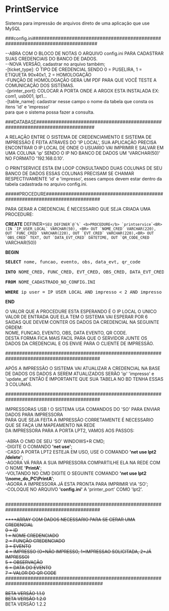 # PrintService

Sistema para impressão de arquivos direto de uma aplicação que use MySQL

###config.ini###############################################################################

--ABRA COM O BLOCO DE NOTAS O ARQUIVO config.ini PARA CADASTRAR SUAS CREDENCIAIS DO BANCO DE DADOS. <BR>
--NOVA VERSÃO, cadastrar no arquivo também;<BR>
-[ticket_type]: O TIPO DE CREDENCIAL SENDO 0 = PUSELIRA, 1 = ETIQUETA 90x40x1, 2 = HOMOLOGAÇÃO<BR>
-FUNÇÃO DE HOMOLOGAÇÃO GERA UM PDF PARA QUE VOCÊ TESTE A COMUNICAÇÃO DOS SISTEMAS.<BR>
-[printer_port]: COLOCAR A PORTA ONDE A ARGOX ESTA INSTALADA EX: com1, usb001, lpt1...<BR>
-[table_name]: cadastrar nesse campo o nome da tabela que consta os itens 'id' e 'impresso' <BR>
para que o sistema possa fazer a consulta.<BR>

 
###DATABASE#############################################################################<BR>

A RELAÇÃO ENTRE O SISTEMA DE CREDENCIAMENTO E SISTEMA DE IMPRESSÃO É FEITA ATRAVES DO 'IP LOCAL',
SUA APLICAÇÃO PRECISA ENCONTRAR O IP LOCAL DE ONDE O USUARIO VAI IMPRIMIR E SALVAR EM UMA COLUNA 'ip'
SENDO O IP NO BANCO DE DADOS UM 'VARCHAR(50)' NO FORMATO '192.168.0.10'.

O PRINTSERVICE ESTA EM LOOP CONSULTANDO DUAS COLUNAS DE SEU BANCO DE DADOS ESSAS COLUNAS PRECISAM SE CHAMAR RESPECTIVAMENTE
'id' e 'impresso', esses campos devem estar dentro da tabela cadastrada no arquivo config.ini. 


#####PROCEDURE############################################################################<BR>

PARA GERAR A CREDENCIAL É NECESSARIO QUE SEJA CRIADA UMA PROCEDURE: <BR>
	
<b>CREATE</b> DEFINER=```SEU_DEFINER`@`%` <b>PROCEDURE</b> `printservice`<BR>
(IN `IP_USER_LOCAL` VARCHAR(50), <BR>
OUT `NOME_CRED` VARCHAR(220), OUT `FUNC_CRED` VARCHAR(220), OUT `EVT_CRED` VARCHAR(220),<BR>
OUT `OBS_CRED` TEXT, OUT `DATA_EVT_CRED` DATETIME, OUT `QR_CODE_CRED``` VARCHAR(50))<BR>
	
<b>BEGIN</b><BR>
<pre><b>SELECT</b> nome, funcao, evento, obs, data_evt, qr_code<BR>    
<b>INTO</b> NOME_CRED, FUNC_CRED, EVT_CRED, OBS_CRED, DATA_EVT_CRED, QR_CODE_CRED<BR>
<b>FROM</b> NOME_CADASTRADO_NO_CONFIG.INI <BR>
<b>WHERE</b> ip_user = IP_USER_LOCAL AND impresso < 2 AND impresso = 1;<BR></pre>
<b>END</b><BR>

O VALOR QUE A PROCEDURE ESTA ESPERANDO É O IP LOCAL O UNICO VALOR DE ENTRADA QUE ELA TEM
O SISTEMA VAI ESPERAR POR 6 SAIDAS QUE DEVEM CONTER OS DADOS DA CREDENCIAL NA SEGUINTE ORDEM:<BR> 
NOME, FUNCAO, EVENTO, OBS, DATA EVENTO, QR CODE. <BR>
DESTA FORMA FICA MAIS FACIL PARA QUE O SERVIDOR JUNTE OS DADOS DA CREDENCIAL E OS ENVIE PARA O CLIENTE DE IMPRESSÃO.<BR>
	
##########################################################################################<BR>

APÓS A IMPRESSÃO O SISTEMA VAI ATUALIZAR A CREDENCIAL NA BASE DE DADOS OS DADOS A SEREM ATUALIZADOS SERÃO
'ip' 'impresso' e 'update_at' ENTÃO É IMPORTANTE QUE SUA TABELA NO BD TENHA ESSAS 3 COLUNAS. 
	
##########################################################################################<BR>
	
IMPRESSORAS USB ! O SISTEMA USA COMANDOS DO 'SO' PARA ENVIAR DADOS PARA IMPRESSORA<BR>
PARA QUE SEJA FEITA A IMPRESSÃO CORRETAMENTE É NECESSARIO QUE SE FAÇA UM MAPEAMENTO NA REDE <BR>
DA IMPRESSORA PARA A PORTA LPT2, VAMOS AOS PASSOS: <BR><BR>
-ABRA O CMD DE SEU 'SO' WINDOWS+R CMD;<BR>
-DIGITE O COMANDO <b>'net use'</b>;<BR>
-CASO A PORTA LPT2 ESTEJA EM USO, USE O COMANDO <b>'net use lpt2 /delete'</b>;<BR>
-AGORA VÁ PARA A SUA IMPRESSORA COMPARTILHE ELA NA REDE COM O NOME<b> 'PrintA'</b>;<BR>
-VOLTANDO NO CMD DIGITE O SEGUINTE COMANDO <b>'net use lpt2 \\\nome_do_PC\PrintA'</b>; <BR>
-AGORA A IMPRESSORA JÁ ESTA PRONTA PARA IMPRIMIR VIA 'SO'; <BR>
-COLOQUE NO ARQUIVO <b>'config.ini'</b> A 'printer_port' COMO 'lpt2'.<BR><BR>

##########################################################################################<BR>

<strike>****ARRAY COM DADOS NECESSARIO PARA SE GERAR UMA CREDENCIAL<BR>
0 = ID<BR>
1 = NOME CREDENCIADO<BR>
2 = FUNÇÃO CREDENCIADO <BR>
3 = EVENTO <BR>
4 = IMPRESSO (O=NÃO IMPRESSO, 1=IMPRESSAO SOLICITADA, 2=JÁ IMPRESSO)<BR>
5 = OBSERVAÇÃO<BR>
6 = DATA DO EVENTO<BR>
7 = VALOR DO QR CODE<BR></strike>
###########################################################################################<BR>

<strike>BETA VERSÃO 1.1.0</strike><BR>
<strike>BETA VERSÃO 1.2.0</strike><BR>
BETA VERSÃO 1.2.2	
